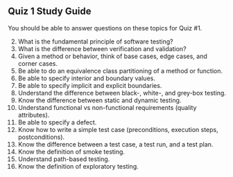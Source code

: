 ## Quiz 1 Study Guide

You should be able to answer questions on these topics for Quiz #1.

2. What is the fundamental principle of software testing?
3. What is the difference between verification and validation?
4. Given a method or behavior, think of base cases, edge cases, and corner cases.
5. Be able to do an equivalence class partitioning of a method or function.
6. Be able to specify interior and boundary values.
7. Be able to specify implicit and explicit boundaries.
8. Understand the difference between black-, white-, and grey-box testing.
9. Know the difference between static and dynamic testing.
1. Understand functional vs non-functional requirements (quality attributes).
1. Be able to specify a defect.
1. Know how to write a simple test case (preconditions, execution steps, postconditions).
1. Know the difference between a test case, a test run, and a test plan.
1. Know the definition of smoke testing.
1. Understand path-based testing.
1. Know the definition of exploratory testing.
